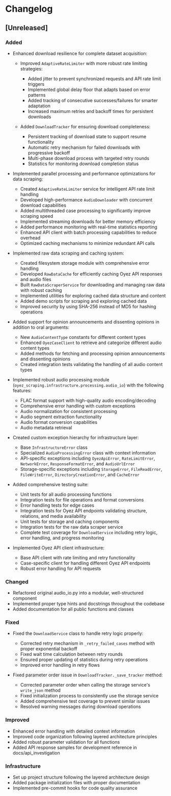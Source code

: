 # Changelog

## [Unreleased]

### Added

- Enhanced download resilience for complete dataset acquisition:

  - Improved `AdaptiveRateLimiter` with more robust rate limiting strategies:

    - Added jitter to prevent synchronized requests and API rate limit triggers
    - Implemented global delay floor that adapts based on error patterns
    - Added tracking of consecutive successes/failures for smarter adaptation
    - Increased maximum retries and backoff times for persistent downloads

  - Added `DownloadTracker` for ensuring download completeness:
    - Persistent tracking of download state to support resume functionality
    - Automatic retry mechanism for failed downloads with progressive backoff
    - Multi-phase download process with targeted retry rounds
    - Statistics for monitoring download completion status

- Implemented parallel processing and performance optimizations for data scraping:

  - Created `AdaptiveRateLimiter` service for intelligent API rate limit handling
  - Developed high-performance `AudioDownloader` with concurrent download capabilities
  - Added multithreaded case processing to significantly improve scraping speed
  - Implemented streaming downloads for better memory efficiency
  - Added performance monitoring with real-time statistics reporting
  - Enhanced API client with batch processing capabilities to reduce overhead
  - Optimized caching mechanisms to minimize redundant API calls

- Implemented raw data scraping and caching system:

  - Created filesystem storage module with comprehensive error handling
  - Developed `RawDataCache` for efficiently caching Oyez API responses and audio files
  - Built `RawDataScraperService` for downloading and managing raw data with robust caching
  - Implemented utilities for exploring cached data structure and content
  - Added demo scripts for scraping and exploring cached data
  - Improved security by using SHA-256 instead of MD5 for hashing operations

- Added support for opinion announcements and dissenting opinions in addition to oral arguments:

  - New `AudioContentType` constants for different content types
  - Enhanced `OyezCaseClient` to retrieve and categorize different audio content types
  - Added methods for fetching and processing opinion announcements and dissenting opinions
  - Created integration tests validating the handling of all audio content types

- Implemented robust audio processing module (`oyez_scraping.infrastructure.processing.audio_io`) with the following features:

  - FLAC format support with high-quality audio encoding/decoding
  - Comprehensive error handling with custom exceptions
  - Audio normalization for consistent processing
  - Audio segment extraction functionality
  - Audio format conversion capabilities
  - Audio metadata retrieval

- Created custom exception hierarchy for infrastructure layer:

  - Base `InfrastructureError` class
  - Specialized `AudioProcessingError` class with context information
  - API-specific exceptions including `OyezApiError`, `RateLimitError`, `NetworkError`, `ResponseFormatError`, and `AudioUrlError`
  - Storage-specific exceptions including `StorageError`, `FileReadError`, `FileWriteError`, `DirectoryCreationError`, and `CacheError`

- Added comprehensive testing suite:

  - Unit tests for all audio processing functions
  - Integration tests for file operations and format conversions
  - Error handling tests for edge cases
  - Integration tests for Oyez API endpoints validating structure, relations, and media availability
  - Unit tests for storage and caching components
  - Integration tests for the raw data scraper service
  - Complete test coverage for `DownloadService` including retry logic, error handling, and progress monitoring

- Implemented Oyez API client infrastructure:
  - Base API client with rate limiting and retry functionality
  - Case-specific client for handling different Oyez API endpoints
  - Robust error handling for API requests

### Changed

- Refactored original audio_io.py into a modular, well-structured component
- Implemented proper type hints and docstrings throughout the codebase
- Added documentation for all public functions and classes

### Fixed

- Fixed the `DownloadService` class to handle retry logic properly:

  - Corrected retry mechanism in `_retry_failed_cases` method with proper exponential backoff
  - Fixed wait time calculation between retry rounds
  - Ensured proper updating of statistics during retry operations
  - Improved error handling in retry flows

- Fixed parameter order issue in `DownloadTracker._save_tracker` method:
  - Corrected parameter order when calling the storage service's `write_json` method
  - Fixed initialization process to consistently use the storage service
  - Added comprehensive test coverage to prevent similar issues
  - Resolved warning messages during download operations

### Improved

- Enhanced error handling with detailed context information
- Improved code organization following layered architecture principles
- Added robust parameter validation for all functions
- Added API response samples for development reference in docs/api_investigation

### Infrastructure

- Set up project structure following the layered architecture design
- Added package initialization files with proper documentation
- Implemented pre-commit hooks for code quality assurance
